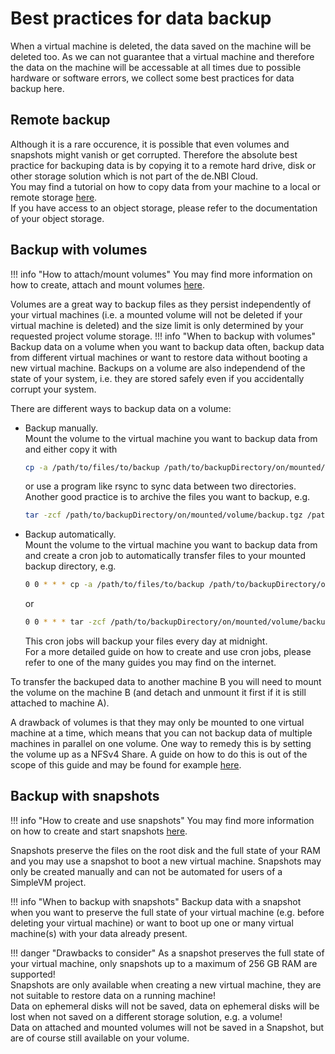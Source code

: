 # Best practices for data backup
When a virtual machine is deleted, the data saved on the machine will be deleted too. As we can not guarantee that a 
virtual machine and therefore the data on the machine will be accessable at all times due to possible hardware or 
software errors, we collect some best practices for data backup here.

## Remote backup
Although it is a rare occurence, it is possible that even volumes and snapshots might vanish or get corrupted. Therefore 
the absolute best practice for backuping data is by copying it to a remote hard drive, disk or other storage solution 
which is not part of the de.NBI Cloud.  
You may find a tutorial on how to copy data from your machine to a local or remote storage 
[here](../Tutorials/File_Transfer_Methods/index.md).  
If you have access to an object storage, please refer to the documentation of your object storage.

## Backup with volumes
!!! info "How to attach/mount volumes"
    You may find more information on how to create, attach and mount volumes [here](./volumes.md).

Volumes are a great way to backup files as they persist independently of your virtual machines (i.e. a mounted volume 
will not be deleted if your virtual machine is deleted) and the size limit is only determined by your requested project 
volume storage. 
!!! info "When to backup with volumes"
    Backup data on a volume when you want to backup data often, backup data from different virtual machines or want 
    to restore data without booting a new virtual machine. Backups on a volume are also independend of the state of your 
    system, i.e. they are stored safely even if you accidentally corrupt your system. 

There are different ways to backup data on a volume:  

  * Backup manually.  
    Mount the volume to the virtual machine you want to backup data from and either copy it with 
    ```bash
    cp -a /path/to/files/to/backup /path/to/backupDirectory/on/mounted/volume
    ```
    or use a program like rsync to sync data between two directories.  
    Another good practice is to archive the files you want to backup, e.g.
    ```bash
    tar -zcf /path/to/backupDirectory/on/mounted/volume/backup.tgz /path/to/files/to/archive
    ```
  * Backup automatically.  
    Mount the volume to the virtual machine you want to backup data from and create a cron job to automatically transfer 
    files to your mounted backup directory, e.g.
    ```bash
    0 0 * * * cp -a /path/to/files/to/backup /path/to/backupDirectory/on/mounted/volume 
    ```
    or
    ```bash
    0 0 * * * tar -zcf /path/to/backupDirectory/on/mounted/volume/backup.tgz /path/to/files/to/archive
    ```
    This cron jobs will backup your files every day at midnight.  
    For a more detailed guide on how to create and use cron jobs, please refer to one of the many guides you may find 
    on the internet.  

To transfer the backuped data to another machine B you will need to mount the volume on the machine B (and detach and unmount 
it first if it is still attached to machine A).  

A drawback of volumes is that they may only be mounted to one virtual machine at a time, which means that you can not 
backup data of multiple machines in parallel on one volume. One way to remedy this is by setting the volume up as a 
NFSv4 Share. A guide on how to do this is out of the scope of this guide and may be found for example 
[here](https://help.ubuntu.com/community/SettingUpNFSHowTo).

## Backup with snapshots
!!! info "How to create and use snapshots"
    You may find more information on how to create and start snapshots [here](./snapshots.md).

Snapshots preserve the files on the root disk and the full state of your RAM and you may use a snapshot to boot a new virtual 
machine. Snapshots may only be created manually and can not be automated for users of a SimpleVM project.

!!! info "When to backup with snapshots"
    Backup data with a snapshot when you want to preserve the full state of your virtual machine (e.g. before deleting your 
    virtual machine) or want to boot up one or many virtual machine(s) with your data already present.
    
!!! danger "Drawbacks to consider"
    As a snapshot preserves the full state of your virtual machine, only snapshots up to a maximum of 256 GB RAM are supported!  
    Snapshots are only available when creating a new virtual machine, they are not suitable to restore data on a running 
    machine!  
    Data on ephemeral disks will not be saved, data on ephemeral disks will be lost when not saved on a different storage 
    solution, e.g. a volume!  
    Data on attached and mounted volumes will not be saved in a Snapshot, but are of course still available on your volume.
